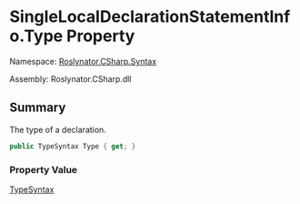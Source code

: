 # SingleLocalDeclarationStatementInfo\.Type Property

Namespace: [Roslynator.CSharp.Syntax](../../README.md)

Assembly: Roslynator\.CSharp\.dll

## Summary

The type of a declaration\.

```csharp
public TypeSyntax Type { get; }
```

### Property Value

[TypeSyntax](https://docs.microsoft.com/en-us/dotnet/api/microsoft.codeanalysis.csharp.syntax.typesyntax)

